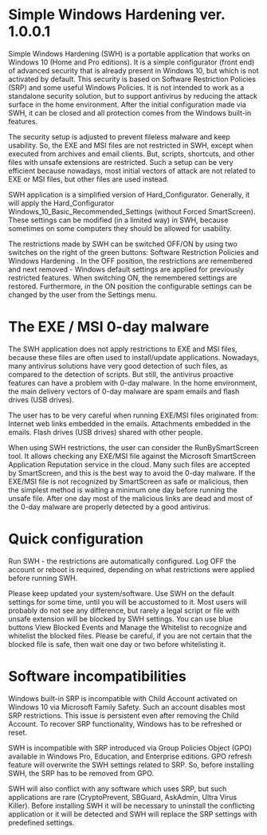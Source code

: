 # Simple Windows Hardening ver. 1.0.0.1

Simple Windows Hardening (SWH) is a portable application that works on Windows 10 (Home and Pro editions). It is a simple configurator (front end) of advanced security that is already present in Windows 10, but which is not activated by default. This security is based on Software Restriction Policies (SRP) and some useful Windows Policies. It is not intended to work as a standalone security solution, but to support antivirus by reducing the attack surface in the home environment. After the initial configuration made via SWH, it can be closed and all protection comes from the Windows built-in features.

The security setup is adjusted to prevent fileless malware and keep usability. So, the EXE and MSI files are not restricted in SWH, except when executed from archives and email clients. But, scripts, shortcuts, and other files with unsafe extensions are restricted. Such a setup can be very efficient because nowadays, most initial vectors of attack are not related to EXE or MSI files, but other files are used instead.

SWH application is a simplified version of Hard_Configurator. Generally, it will apply the Hard_Configurator Windows_10_Basic_Recommended_Settings (without Forced SmartScreen). These settings can be modified (in a limited way) in SWH, because sometimes on some computers they should be allowed for usability.

The restrictions made by SWH can be switched OFF/ON by using two switches on the right of the green buttons:   Software Restriction Policies   and   Windows Hardening . In the OFF position, the restrictions are remembered and next removed - Windows default settings are applied for previously restricted features. When switching ON, the remembered settings are restored. Furthermore, in the ON position the configurable settings can be changed by the user from the Settings menu.


# The EXE / MSI 0-day malware

The SWH application does not apply restrictions to EXE and MSI files, because these files are often used to install/update applications. Nowadays, many antivirus solutions have very good detection of such files, as compared to the detection of scripts. But still, the antivirus proactive features can have a problem with 0-day malware. In the home environment, the main delivery vectors of 0-day malware are spam emails and flash drives (USB drives). 

The user has to be very careful when running EXE/MSI files originated from:
Internet web links embedded in the emails.
Attachments embedded in the emails.
Flash drives (USB drives) shared with other people.

When using SWH restrictions, the user can consider the RunBySmartScreen tool. It allows checking any EXE/MSI file against the Microsoft SmartScreen Application Reputation service in the cloud. Many such files are accepted by SmartScreen, and this is the best way to avoid the 0-day malware. If the EXE/MSI file is not recognized by SmartScreen as safe or malicious, then the simplest method is waiting a minimum one day before running the unsafe file. After one day most of the malicious links are dead and most of the 0-day malware are properly detected by a good antivirus.


# Quick configuration

Run SWH - the restrictions are automatically configured.
Log OFF the account or reboot is required, depending on what restrictions were applied before running SWH.

Please keep updated your system/software. Use SWH on the default settings for some time, until you will be accustomed to it. Most users will probably do not see any difference, but rarely a legal script or file with unsafe extension will be blocked by SWH settings. You can use blue buttons  View Blocked Events   and  Manage the Whitelist  to recognize and whitelist the blocked files. Please be careful, if you are not certain that the blocked file is safe, then wait one day or two before whitelisting it.


# Software  incompatibilities

Windows built-in SRP is incompatible with Child Account activated on Windows 10 via Microsoft Family Safety. Such an account disables most SRP restrictions. This issue is persistent even after removing the Child Account. To recover SRP functionality, Windows has to be refreshed or reset.

SWH is incompatible with SRP introduced via Group Policies Object (GPO) available in Windows Pro, Education, and Enterprise editions. GPO refresh feature will overwrite the SWH settings related to SRP. So, before installing SWH, the SRP has to be removed from GPO.

SWH will also conflict with any software which uses SRP, but such applications are rare (CryptoPrevent, SBGuard, AskAdmin, Ultra Virus Killer). Before installing SWH it will be necessary to uninstall the conflicting application or it will be detected and SWH will replace the SRP settings with predefined settings.

